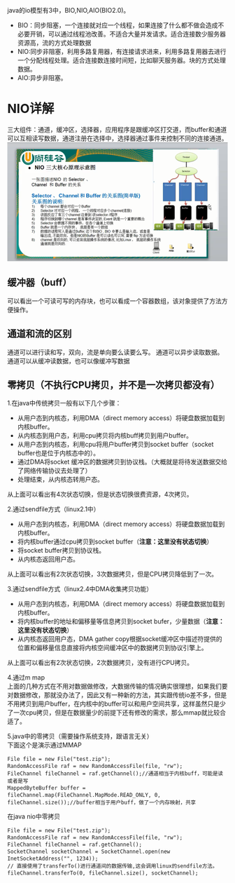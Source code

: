 java的io模型有3中，BIO,NIO,AIO(BIO2.0)。  
- BIO：同步阻塞，一个连接就对应一个线程，如果连接了什么都不做会造成不必要开销，可以通过线程池改善。不适合大量并发请求。适合连接数少服务器资源高，流的方式处理数据
- NIO:同步非阻塞，利用多路复用器，有连接请求进来，利用多路复用器去进行一个分配线程处理。适合连接数连接时间短，比如聊天服务器。块的方式处理数据。
- AIO:异步非阻塞。


# NIO详解  
三大组件：通道，缓冲区，选择器，应用程序是跟缓冲区打交道，而buffer和通道可以互相读写数据，通道注册在选择中，选择器通过事件来控制不同的连接通道。  
![NIO三大核心组件](https://github.com/781303842/Mainstudy/blob/master/ALLIMG/NIO%E4%B8%89%E5%A4%A7%E6%A0%B8%E5%BF%83%E7%BB%84%E4%BB%B6.png)  

## 缓冲器（buff）  
可以看出一个可读可写的内存块，也可以看成一个容器数组，该对象提供了方法方便操作。

## 通道和流的区别  
通道可以进行读和写，双向，流是单向要么读要么写。
通道可以异步读取数据。
通道可以从缓冲读数据，也可以像缓冲写数据  

## 零拷贝（不执行CPU拷贝，并不是一次拷贝都没有）  
1.在java中传统拷贝一般有以下几个步骤：
- 从用户态到内核态，利用DMA（direct memory access）将硬盘数据加载到内核buffer。
- 从内核态到用户态，利用cpu拷贝将内核buff拷贝到用户buffer。
- 从用户态到内核态，利用cpu将用户buffer拷贝到socket buffer（socket buffer也是位于内核态中的）。
- 通过DMA将socket 缓冲区的数据拷贝到协议栈。（大概就是将待发送数据交给了网络传输协议去处理了）
- 处理结束，从内核态转用户态。  

从上面可以看出有4次状态切换，但是状态切换很费资源，4次拷贝。  

2.通过sendfile方式（linux2.1中）
- 从用户态到内核态，利用DMA（direct memory access）将硬盘数据加载到内核buffer。
- 将内核buffer通过cpu拷贝到socket buffer（**注意：这里没有状态切换**）
- 将socket buffer拷贝到协议栈。
- 从内核态返回用户态。  

从上面可以看出有2次状态切换，3次数据拷贝，但是CPU拷贝降低到了一次。  

3.通过sendfile方式（linux2.4中DMA收集拷贝功能）
- 从用户态到内核态，利用DMA（direct memory access）将硬盘数据加载到内核buffer。
- 将内核buffer的地址和偏移量等信息拷贝到socket bufer，少量数据（**注意：这里没有状态切换**）
- 从内核态返回用户态，DMA gather copy根据socket缓冲区中描述符提供的位置和偏移量信息直接将内核空间缓冲区中的数据拷贝到协议引擎上。

从上面可以看出有2次状态切换，2次数据拷贝，没有进行CPU拷贝。


4.通过m map  
上面的几种方式在不用对数据做修改，大数据传输的情况确实很理想，如果我们要对数据修改，那就没办法了，因此又有一种新的方法，其实跟传统io差不多，但是不用拷贝到用户buffer，在内核中的buffer可以和用户空间共享，这样虽然只是少了一次cpu拷贝，但是在数据量少的前提下还有修改的需求，那么mmap就比较合适了。


5.java中的零拷贝（需要操作系统支持，跟语言无关）  
下面这个是演示通过MMAP
```
File file = new File("test.zip");
RandomAccessFile raf = new RandomAccessFile(file, "rw");
FileChannel fileChannel = raf.getChannel();//通道相当于内核buff，可能是读或者是写
MappedByteBuffer buffer = fileChannel.map(FileChannel.MapMode.READ_ONLY, 0, fileChannel.size());//buffer相当于用户buff，做了一个内存映射，共享
```

在java nio中零拷贝
```
File file = new File("test.zip");
RandomAccessFile raf = new RandomAccessFile(file, "rw");
FileChannel fileChannel = raf.getChannel();
SocketChannel socketChannel = SocketChannel.open(new InetSocketAddress("", 1234));
// 直接使用了transferTo()进行通道间的数据传输,这会调用linux的sendfile方法。
fileChannel.transferTo(0, fileChannel.size(), socketChannel);
```

